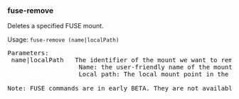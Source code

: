 ### fuse-remove
Deletes a specified FUSE mount.

Usage: `fuse-remove (name|localPath)`
<pre>
Parameters:
 name|localPath   The identifier of the mount we want to remove. It can be one of the following:
                   Name: the user-friendly name of the mount, specified when it was added or by fuse-config.
                   Local path: The local mount point in the filesystem.

Note: FUSE commands are in early BETA. They are not available in macOS. If you experience any issues, please contact support@mega.nz.
</pre>
